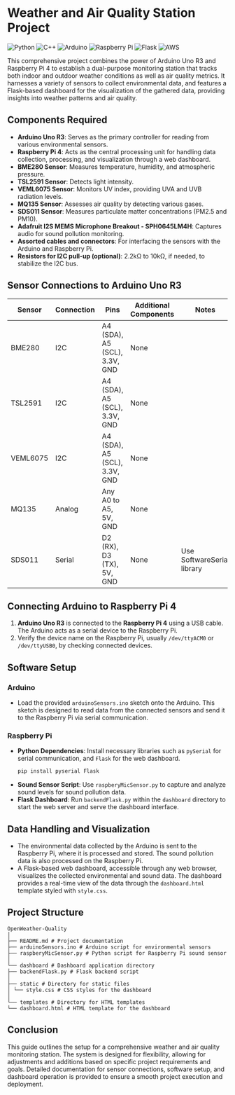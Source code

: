 # Weather and Air Quality Station Project

![Python](https://img.shields.io/badge/python-3670A0?style=for-the-badge&logo=python&logoColor=ffdd54) ![C++](https://img.shields.io/badge/c++-%2300599C.svg?style=for-the-badge&logo=c%2B%2B&logoColor=white) ![Arduino](https://img.shields.io/badge/-Arduino-00979D?style=for-the-badge&logo=Arduino&logoColor=white) ![Raspberry Pi](https://img.shields.io/badge/-RaspberryPi-C51A4A?style=for-the-badge&logo=Raspberry-Pi) ![Flask](https://img.shields.io/badge/flask-%23000.svg?style=for-the-badge&logo=flask&logoColor=white) ![AWS](https://img.shields.io/badge/AWS-%23FF9900.svg?style=for-the-badge&logo=amazon-aws&logoColor=white)

This comprehensive project combines the power of Arduino Uno R3 and Raspberry Pi 4 to establish a dual-purpose monitoring station that tracks both indoor and outdoor weather conditions as well as air quality metrics. It harnesses a variety of sensors to collect environmental data, and features a Flask-based dashboard for the visualization of the gathered data, providing insights into weather patterns and air quality.

## Components Required

- **Arduino Uno R3**: Serves as the primary controller for reading from various environmental sensors.
- **Raspberry Pi 4**: Acts as the central processing unit for handling data collection, processing, and visualization through a web dashboard.
- **BME280 Sensor**: Measures temperature, humidity, and atmospheric pressure.
- **TSL2591 Sensor**: Detects light intensity.
- **VEML6075 Sensor**: Monitors UV index, providing UVA and UVB radiation levels.
- **MQ135 Sensor**: Assesses air quality by detecting various gases.
- **SDS011 Sensor**: Measures particulate matter concentrations (PM2.5 and PM10).
- **Adafruit I2S MEMS Microphone Breakout - SPH0645LM4H**: Captures audio for sound pollution monitoring.
- **Assorted cables and connectors**: For interfacing the sensors with the Arduino and Raspberry Pi.
- **Resistors for I2C pull-up (optional)**: 2.2kΩ to 10kΩ, if needed, to stabilize the I2C bus.

## Sensor Connections to Arduino Uno R3

| Sensor   | Connection | Pins                    | Additional Components | Notes                       |
|----------|------------|-------------------------|-----------------------|-----------------------------|
| BME280   | I2C        | A4 (SDA), A5 (SCL), 3.3V, GND | None                  |                             |
| TSL2591  | I2C        | A4 (SDA), A5 (SCL), 3.3V, GND | None                  |                             |
| VEML6075 | I2C        | A4 (SDA), A5 (SCL), 3.3V, GND | None                  |                             |
| MQ135    | Analog     | Any A0 to A5, 5V, GND   | None                  |                             |
| SDS011   | Serial     | D2 (RX), D3 (TX), 5V, GND | None                  | Use SoftwareSerial library |

## Connecting Arduino to Raspberry Pi 4

1. **Arduino Uno R3** is connected to the **Raspberry Pi 4** using a USB cable. The Arduino acts as a serial device to the Raspberry Pi.
2. Verify the device name on the Raspberry Pi, usually `/dev/ttyACM0` or `/dev/ttyUSB0`, by checking connected devices.

## Software Setup

### Arduino

- Load the provided `arduinoSensors.ino` sketch onto the Arduino. This sketch is designed to read data from the connected sensors and send it to the Raspberry Pi via serial communication.

### Raspberry Pi

- **Python Dependencies**: Install necessary libraries such as `pySerial` for serial communication, and `Flask` for the web dashboard.
    ```sh
    pip install pyserial Flask
    ```
- **Sound Sensor Script**: Use `raspberyMicSensor.py` to capture and analyze sound levels for sound pollution data.
- **Flask Dashboard**: Run `backendFlask.py` within the `dashboard` directory to start the web server and serve the dashboard interface.

## Data Handling and Visualization

- The environmental data collected by the Arduino is sent to the Raspberry Pi, where it is processed and stored. The sound pollution data is also processed on the Raspberry Pi.
- A Flask-based web dashboard, accessible through any web browser, visualizes the collected environmental and sound data. The dashboard provides a real-time view of the data through the `dashboard.html` template styled with `style.css`.

## Project Structure
```
OpenWeather-Quality
│
├── README.md # Project documentation
├── arduinoSensors.ino # Arduino script for environmental sensors
├── raspberyMicSensor.py # Python script for Raspberry Pi sound sensor
│
└── dashboard # Dashboard application directory
├── backendFlask.py # Flask backend script
│
├── static # Directory for static files
│ └── style.css # CSS styles for the dashboard
│
└── templates # Directory for HTML templates
└── dashboard.html # HTML template for the dashboard
```

## Conclusion

This guide outlines the setup for a comprehensive weather and air quality monitoring station. The system is designed for flexibility, allowing for adjustments and additions based on specific project requirements and goals. Detailed documentation for sensor connections, software setup, and dashboard operation is provided to ensure a smooth project execution and deployment.

